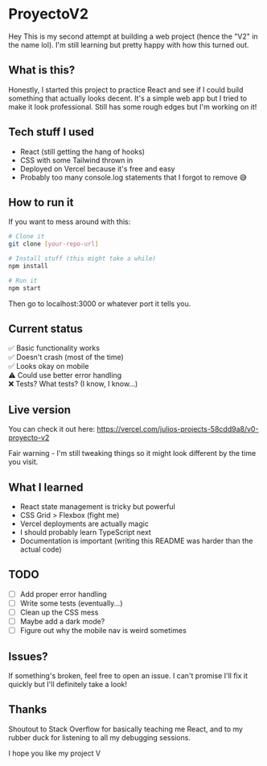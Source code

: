 # ProyectoV2

Hey This is my second attempt at building a web project (hence the "V2" in the name lol). I'm still learning but pretty happy with how this turned out.

## What is this?

Honestly, I started this project to practice React and see if I could build something that actually looks decent. It's a simple web app but I tried to make it look professional. Still has some rough edges but I'm working on it!

## Tech stuff I used

- React (still getting the hang of hooks)
- CSS with some Tailwind thrown in
- Deployed on Vercel because it's free and easy
- Probably too many console.log statements that I forgot to remove 😅

## How to run it

If you want to mess around with this:

```bash
# Clone it
git clone [your-repo-url]

# Install stuff (this might take a while)
npm install

# Run it
npm start
```

Then go to localhost:3000 or whatever port it tells you.

## Current status

✅ Basic functionality works  
✅ Doesn't crash (most of the time)  
✅ Looks okay on mobile  
⚠️ Could use better error handling  
❌ Tests? What tests? (I know, I know...)  

## Live version

You can check it out here: https://vercel.com/julios-projects-58cdd9a8/v0-proyecto-v2

Fair warning - I'm still tweaking things so it might look different by the time you visit.

## What I learned

- React state management is tricky but powerful
- CSS Grid > Flexbox (fight me)
- Vercel deployments are actually magic
- I should probably learn TypeScript next
- Documentation is important (writing this README was harder than the actual code)

## TODO

- [ ] Add proper error handling
- [ ] Write some tests (eventually...)
- [ ] Clean up the CSS mess
- [ ] Maybe add a dark mode?
- [ ] Figure out why the mobile nav is weird sometimes

## Issues?

If something's broken, feel free to open an issue. I can't promise I'll fix it quickly but I'll definitely take a look!

## Thanks

Shoutout to Stack Overflow for basically teaching me React, and to my rubber duck for listening to all my debugging sessions.

I hope you like my project V

